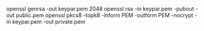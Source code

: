 openssl genrsa -out keypar.pem 2048
openssl rsa -in keypar.pem -pubout -out public.pem
openssl pkcs8 -topk8 -inform PEM -outform PEM -nocrypt -in keypar.pem -out private.pem